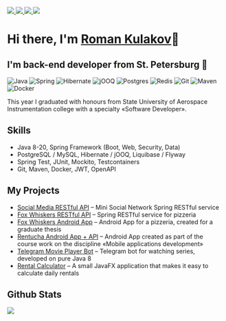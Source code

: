 <p>
  <a href="https://www.linkedin.com/in/qwonix">
      <img src="https://img.shields.io/badge/linkedin-0077b5.svg?style=for-the-badge&logo=linkedin&logoColor=white" />
  </a>  
  <a href="https://t.me/qwonix">
      <img src="https://img.shields.io/badge/telegram-1188C3.svg?style=for-the-badge&logo=telegram&logoColor=white" />
  </a>
  <a href="https://career.habr.com/qwonix">
      <img src="https://img.shields.io/badge/Хабр-gray.svg?style=for-the-badge&logo=habr&logoColor=white" />
  </a>
  <a href="https://spb.hh.ru/resume/305f36c8ff0c265ce30039ed1f59685735706f">
      <img src="https://custom-icon-badges.demolab.com/badge/HH.ru-red.svg?style=for-the-badge&logo=min-hh-red&color=e1011c" />
  </a>
</p>

# Hi there, I'm [Roman Kulakov](https://t.me/qwonix)👋
## I'm back-end developer from St. Petersburg 🌇

![Java](https://img.shields.io/badge/java-%23ED8B00.svg?style=for-the-badge&logo=openjdk&logoColor=white)
![Spring](https://img.shields.io/badge/spring-%236DB33F.svg?style=for-the-badge&logo=spring&logoColor=white)
![Hibernate](https://img.shields.io/badge/Hibernate-59666C?style=for-the-badge&logo=Hibernate&logoColor=white)
![jOOQ](https://img.shields.io/badge/jooq-black?style=for-the-badge&logo=jOOQ)
![Postgres](https://img.shields.io/badge/postgres-%23316192.svg?style=for-the-badge&logo=postgresql&logoColor=white)
![Redis](https://img.shields.io/badge/redis-red.svg?style=for-the-badge&logo=redis&logoColor=white)
![Git](https://img.shields.io/badge/git-%23F05033.svg?style=for-the-badge&logo=git&logoColor=white)
![Maven](https://img.shields.io/badge/Maven-C71A36?style=for-the-badge&logo=Apache%20Maven&logoColor=white)
![Docker](https://img.shields.io/badge/docker-%230db7ed.svg?style=for-the-badge&logo=docker&logoColor=white)

This year I graduated with honours from State University of Aerospace Instrumentation college with a specialty «Software Developer».

## Skills

* Java 8-20, Spring Framework (Boot, Web, Security, Data)
* PostgreSQL / MySQL, Hibernate / jOOQ, Liquibase / Flyway
* Spring Test, JUnit, Mockito, Testcontainers
* Git, Maven, Docker, JWT, OpenAPI

## My Projects

* [Social Media RESTful API](https://github.com/qwonix/social-media-api) –
  Mini Social Network Spring RESTful service
* [Fox Whiskers RESTful API](https://github.com/qwonix/fox-whiskers-api) –
  Spring RESTful service for pizzeria
* [Fox Whiskers Android App](https://github.com/qwonix/fox-whiskers) –
  Android App for a pizzeria, created for a graduate thesis
* [Rentucha Android App + API](https://github.com/qwonix/rentucha) –
  Android App created as part of the course work on the discipline «Mobile applications development»
* [Telegram Movie Player Bot](https://github.com/qwonix/tg-movie-player-bot) –
  Telegram bot for watching series, developed on pure Java 8
* [Rental Calculator](https://github.com/qwonix/rental-calculator) –
  A small JavaFX application that makes it easy to calculate daily rentals

## Github Stats

![](http://github-profile-summary-cards.vercel.app/api/cards/profile-details?username=qwonix&theme=darcula)
